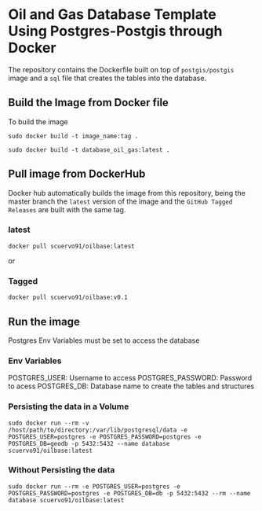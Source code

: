 # Oil and Gas Database Template Using Postgres-Postgis through Docker

The repository contains the Dockerfile built on top of `postgis/postgis` image and a `sql` file that creates the tables into the database. 


## Build the Image from  Docker file
To build the image

```
sudo docker build -t image_name:tag .
```
```
sudo docker build -t database_oil_gas:latest .
```


## Pull image from DockerHub

Docker hub automatically builds the image from this repository, being the master branch the `latest` version of the image and the `GitHub Tagged Releases` are built with the same tag.

### latest
```
docker pull scuervo91/oilbase:latest
```
or

### Tagged
```
docker pull scuervo91/oilbase:v0.1
```

## Run the image

Postgres Env Variables must be set to access the database

### Env Variables
POSTGRES_USER: Username to access
POSTGRES_PASSWORD: Password to acess
POSTGRES_DB: Database name to create the tables and structures

### Persisting the data in a Volume
```
sudo docker run --rm -v /host/path/to/directory:/var/lib/postgresql/data -e POSTGRES_USER=postgres -e POSTGRES_PASSWORD=postgres -e POSTGRES_DB=geodb -p 5432:5432 --name database scuervo91/oilbase:latest 
```

### Without Persisting the data
```
sudo docker run --rm -e POSTGRES_USER=postgres -e POSTGRES_PASSWORD=postgres -e POSTGRES_DB=db -p 5432:5432 --rm --name database scuervo91/oilbase:latest 
```
